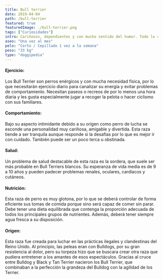 ```yaml
---
title: Bull terrier
date: 2019-04-04
path: /bull-terrier
featured: true
featuredImage: ./bull-terrier.png
tags: ["Curiosidades"]
intro: Cariñosos, dependientes y con mucho sentido del humor. Todo lo contrario a lo que parecen físicamente.
aseo: "Una vez al mes"
pelo: "Corto / Cepillado 1 vez a la semana"
peso: "33 kg"
type: "doggipedia"
---
```


#### Ejercicio:
Los Bull Terrier son perros enérgicos y con mucha necesidad física, por lo que necesitarán ejercicio diario para canalizar su energía y evitar problemas de comportamiento. Necesitan paseos o recreos de por lo menos una hora diaria y les gusta especialmente jugar a recoger la pelota o hacer ciclismo con sus familiares.

#### Comportamiento:
Bajo su aspecto intimidante debido a su origen como perro de lucha se esconde una personalidad muy cariñosa, amigable y divertida. Esta raza tiende a ser tranquila aunque responde si la desafías por lo que es mejor ir con cuidado. También puede ser un poco terca u obstinada.

#### Salud:
Un problema de salud destacable de esta raza es la sordera, que suele ser más probable en Bull Terriers blancos. Su esperanza de vida media es de 9 a 10 años y pueden padecer problemas renales, oculares, cardíacos y cutáneos.

#### Nutrición:
Esta raza de perro es muy glotona, por lo que se deberá controlar de forma eficiente sus tomas de comida porque sino será capaz de comer sin parar. Debe tener una dieta equilibrada que contenga la proporción adecuada de todos los principales grupos de nutrientes. Además, deberá tener siempre agua fresca a su disposición.

#### Origen:
Esta raza fue creada para luchar en las prácticas ilegales y clandestinas del Reino Unido. Al principio, las peleas eran con Bulldogs, por su gran resistencia al dolor, pero su torpeza hizo que se buscara crear otra raza que pudiera entretener a los amantes de esos espectáculos. Gracias al cruce entre Bulldog y Black y Tan Terrier nacieron los Bull Terrier, que combinaban a la perfección la grandeza del Bulldog con la agilidad de los Terrier.

